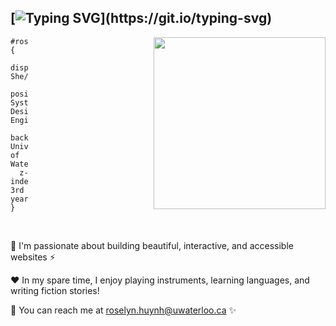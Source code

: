 [![Typing SVG](https://readme-typing-svg.demolab.com?font=Rubik&weight=600&size=36&duration=5500&pause=1000&color=7F85D7&vCenter=true&width=435&lines=Hi%2C+I'm+Roselyn!)](https://git.io/typing-svg)
-
<img align='right' style="margin-left: 200px" src="https://media0.giphy.com/media/PAuDiTd7DLwYagLGH3/giphy.gif?cid=6c09b952585rrt0lmxbbbtez8ftpbhr3jfu3yur1i8930tad&ep=v1_stickers_related&rid=giphy.gif&ct=s" width="275" />

```
#roselyn {
  display: She/Her;
  position: Systems Design Engineering;
  background: University of Waterloo;
  z-index: 3rd year;
}
```
<br />

💭 I'm passionate about building beautiful, interactive, and accessible websites ⚡️

♥️ In my spare time, I enjoy playing instruments, learning languages, and writing fiction stories!

🧷 You can reach me at roselyn.huynh@uwaterloo.ca ✨
